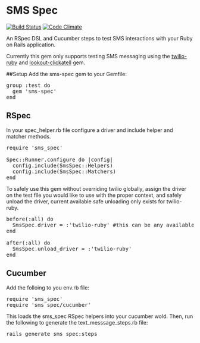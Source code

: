 # SMS Spec

[![Build Status](https://travis-ci.org/manlycode/sms-spec.svg)](https://travis-ci.org/manlycode/sms-spec)
[![Code Climate](https://codeclimate.com/github/manlycode/sms-spec/badges/gpa.svg)](https://codeclimate.com/github/manlycode/sms-spec)

An RSpec DSL and Cucumber steps to test SMS interactions with your
Ruby on Rails application.

Currently this gem only supports testing SMS messaging using the
[twilio-ruby](https://github.com/twilio/twilio-ruby) and
[lookout-clickatell](https://github.com/lookout/clickatell) gem.

##Setup
Add the sms-spec gem to your Gemfile:
<pre>
group :test do
  gem 'sms-spec'
end
</pre>

## RSpec
In your spec_helper.rb file configure a driver and include helper and matcher
methods.

<pre>
require 'sms_spec'

Spec::Runner.configure do |config|
  config.include(SmsSpec::Helpers)
  config.include(SmsSpec::Matchers)
end
</pre>

To safely use this gem without overriding twilio globally, assign the driver on
the test file you would like to use with the proper context, and safely unload
the driver, current available safe unloading only exists for twilio-ruby.

<pre>
before(:all) do
  SmsSpec.driver = :'twilio-ruby' #this can be any available sms-spec driver
end

after(:all) do
  SmsSpec.unload_driver = :'twilio-ruby'
end
</pre>

## Cucumber
Add the folloing to you env.rb file:

<pre>
require 'sms_spec'
require 'sms_spec/cucumber'
</pre>

This loads the sms_spec RSpec helpers into your cucumber wold. Then,
run the following to generate the text_messsage_steps.rb file:

<pre>
rails generate sms_spec:steps
</pre>
